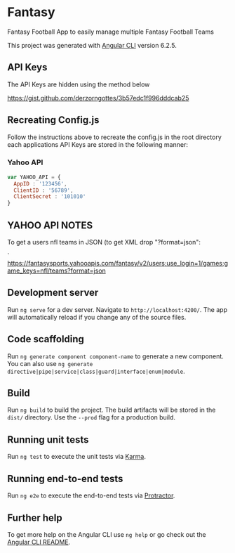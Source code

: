 # Fantasy

Fantasy Football App to easily manage multiple Fantasy Football Teams

This project was generated with [Angular CLI](https://github.com/angular/angular-cli) version 6.2.5.

## API Keys ##
The API Keys are hidden using the method below

https://gist.github.com/derzorngottes/3b57edc1f996dddcab25

## Recreating Config.js ##
Follow the instructions above to recreate the config.js in the root directory each applications API Keys are stored in the following manner:

### Yahoo API ###

```javascript 
var YAHOO_API = {
  AppID : '123456',
  ClientID : '56789',
  ClientSecret : '101010'
}
```



## YAHOO API NOTES ##
To get a users nfl teams in JSON (to get XML drop "?format=json":

`
https://fantasysports.yahooapis.com/fantasy/v2/users;use_login=1/games;game_keys=nfl/teams?format=json

## Development server

Run `ng serve` for a dev server. Navigate to `http://localhost:4200/`. The app will automatically reload if you change any of the source files.

## Code scaffolding

Run `ng generate component component-name` to generate a new component. You can also use `ng generate directive|pipe|service|class|guard|interface|enum|module`.

## Build

Run `ng build` to build the project. The build artifacts will be stored in the `dist/` directory. Use the `--prod` flag for a production build.

## Running unit tests

Run `ng test` to execute the unit tests via [Karma](https://karma-runner.github.io).

## Running end-to-end tests

Run `ng e2e` to execute the end-to-end tests via [Protractor](http://www.protractortest.org/).

## Further help

To get more help on the Angular CLI use `ng help` or go check out the [Angular CLI README](https://github.com/angular/angular-cli/blob/master/README.md).
